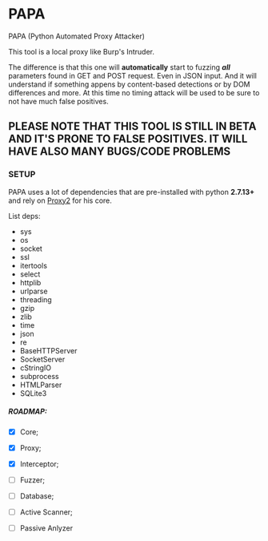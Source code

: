 # PAPA
PAPA (Python Automated Proxy Attacker)

This tool is a local proxy like Burp's Intruder.

The difference is that this one will **automatically** start to fuzzing **_all_** parameters found in GET and POST request.
Even in JSON input.
And it will understand if something appens by content-based detections or by DOM differences and more.
At this time no timing attack will be used to be sure to not have much false positives.

## PLEASE NOTE THAT THIS TOOL IS STILL IN BETA AND IT'S PRONE TO FALSE POSITIVES. IT WILL HAVE ALSO MANY BUGS/CODE PROBLEMS

### SETUP

PAPA uses a lot of dependencies that are pre-installed with python **2.7.13+** and rely on [Proxy2](https://github.com/inaz2/proxy2) for his core.

List deps:

- sys
- os
- socket
- ssl
- itertools
- select
- httplib
- urlparse
- threading
- gzip
- zlib
- time
- json
- re
- BaseHTTPServer
- SocketServer
- cStringIO
- subprocess
- HTMLParser
- SQLite3

##### ROADMAP:
- [x] Core;
- [x] Proxy;
- [x] Interceptor;
- [ ] Fuzzer;
- [ ] Database;
- [ ] Active Scanner;
- [ ] Passive Anlyzer

